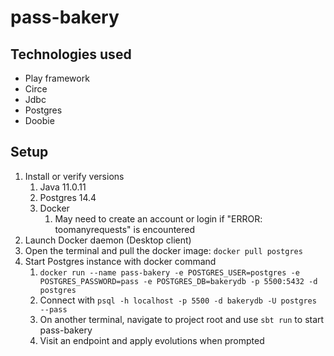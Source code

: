 # pass-bakery

## Technologies used
* Play framework
* Circe
* Jdbc
* Postgres
* Doobie

## Setup
1. Install or verify versions
   1. Java 11.0.11
   2. Postgres 14.4
   3. Docker
      1. May need to create an account or login if "ERROR: toomanyrequests" is encountered
2. Launch Docker daemon (Desktop client)
3. Open the terminal and pull the docker image: ```docker pull postgres```
4. Start Postgres instance with docker command
   1. ```docker run --name pass-bakery -e POSTGRES_USER=postgres -e POSTGRES_PASSWORD=pass -e POSTGRES_DB=bakerydb -p 5500:5432 -d postgres```
   2. Connect with ```psql -h localhost -p 5500 -d bakerydb -U postgres --pass```
   3. On another terminal, navigate to project root and use ```sbt run``` to start pass-bakery
   4. Visit an endpoint and apply evolutions when prompted
